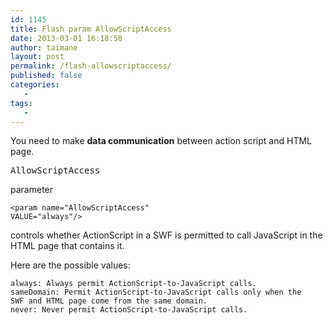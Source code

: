 ```yaml
---
id: 1145
title: Flash param AllowScriptAccess
date: 2013-03-01 16:18:58
author: taimane
layout: post
permalink: /flash-allowscriptaccess/
published: false
categories:
   -
tags:
   -
---
```

You need to make <strong>data communication</strong> between action script and HTML page.



<pre>AllowScriptAccess</pre> parameter 

<code>&lt;param name=&quot;AllowScriptAccess&quot; VALUE=&quot;always&quot;/&gt;</code>



controls whether ActionScript in a SWF is permitted to call JavaScript in the HTML page that contains it.



Here are the possible values:

```
always: Always permit ActionScript-to-JavaScript calls.
sameDomain: Permit ActionScript-to-JavaScript calls only when the 
SWF and HTML page come from the same domain.
never: Never permit ActionScript-to-JavaScript calls.
```





  

